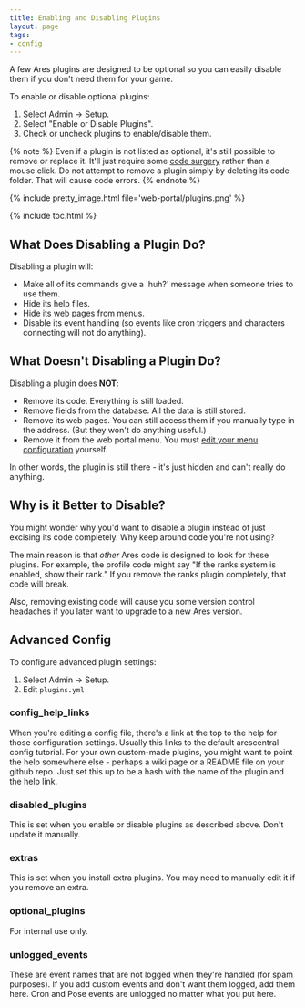 ```yaml
---
title: Enabling and Disabling Plugins
layout: page
tags:
- config
---
```


A few Ares plugins are designed to be optional so you can easily disable them if you don't need them for your game.

To enable or disable optional plugins:

1. Select Admin -> Setup. 
2. Select "Enable or Disable Plugins".
2. Check or uncheck plugins to enable/disable them.

{% note %} 
Even if a plugin is not listed as optional, it's still possible to remove or replace it.  It'll just require some [code surgery](/tutorials/code/plugins.html) rather than a mouse click.  Do not attempt to remove a plugin simply by deleting its code folder.  That will cause code errors.
{% endnote %}

{% include pretty_image.html file='web-portal/plugins.png' %}


{% include toc.html %}


## What Does Disabling a Plugin Do?

Disabling a plugin will: 

* Make all of its commands give a 'huh?' message when someone tries to use them.
* Hide its help files.
* Hide its web pages from menus.
* Disable its event handling (so events like cron triggers and characters connecting will not do anything).

## What **Doesn't** Disabling a Plugin Do?

Disabling a plugin does **NOT**:

* Remove its code.  Everything is still loaded.
* Remove fields from the database.  All the data is still stored.
* Remove its web pages.  You can still access them if you manually type in the address.  (But they won't do anything useful.)
* Remove it from the web portal menu.  You must [edit your menu configuration](/tutorials/config/website.html#changing-the-navbar) yourself.

In other words, the plugin is still there - it's just hidden and can't really do anything.

## Why is it Better to Disable?

You might wonder why you'd want to disable a plugin instead of just excising its code completely.  Why keep around code you're not using?

The main reason is that *other* Ares code is designed to look for these plugins.  For example, the profile code might say "If the ranks system is enabled, show their rank."  If you remove the ranks plugin completely, that code will break.

Also, removing existing code will cause you some version control headaches if you later want to upgrade to a new Ares version.

## Advanced Config

To configure advanced plugin settings:

1. Select Admin -> Setup.
2. Edit `plugins.yml`

### config_help_links

When you're editing a config file, there's a link at the top to the help for those configuration settings.  Usually this links to the default arescentral config tutorial.  For your own custom-made plugins, you might want to point the help somewhere else - perhaps a wiki page or a README file on your github repo.  Just set this up to be a hash with the name of the plugin and the help link.

### disabled_plugins

This is set when you enable or disable plugins as described above. Don't update it manually.

### extras

This is set when you install extra plugins. You may need to manually edit it if you remove an extra.

### optional_plugins

For internal use only.

### unlogged_events

These are event names that are not logged when they're handled (for spam purposes).  If you add custom events and don't want them logged, add them here.  Cron and Pose events are unlogged no matter what you put here.